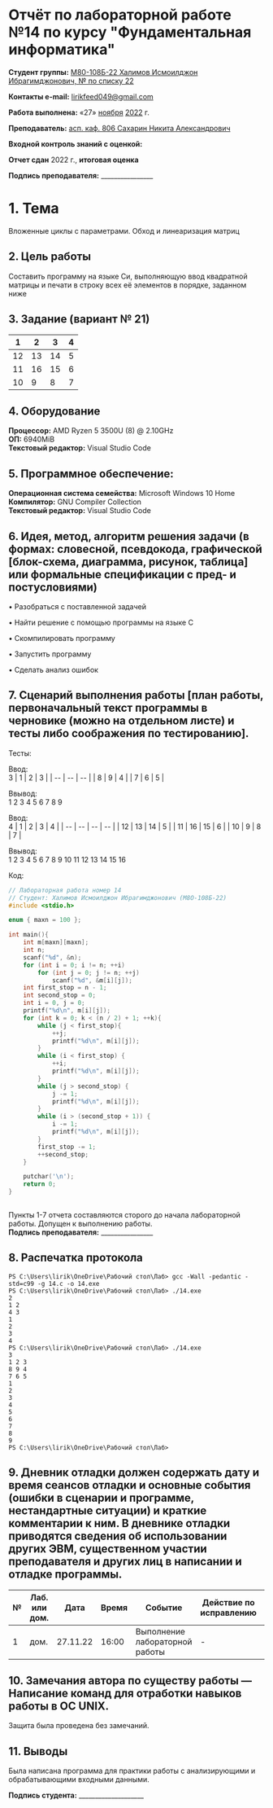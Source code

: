 # Отчёт по лабораторной работе №14 по курсу "Фундаментальная информатика"

<b>Студент группы:</b> <ins>М80-108Б-22 Халимов Исмоилджон Ибрагимджонович, № по списку 22</ins> 

<b>Контакты e-mail:</b> <ins>lirikfeed049@gmail.com</ins>

<b>Работа выполнена:</b> «27» <ins>ноября</ins> <ins>2022</ins> г.

<b>Преподаватель:</b> <ins>асп. каф. 806 Сахарин Никита Александрович</ins>

<b>Входной контроль знаний с оценкой:</b> <ins></ins>

<b>Отчет сдан</b>  <ins></ins>  <ins> </ins> 2022 г., <b>итоговая оценка</b>  <ins></ins>

<b>Подпись преподавателя:</b> ________________


# 1. Тема
Вложенные циклы с параметрами. Обход и линеаризация матриц
## 2. Цель работы
Составить программу на языке Си, выполняющую ввод квадратной матрицы и печати в строку всех её элементов в порядке, заданном ниже
## 3. Задание (вариант № 21)
| 1 | 2 | 3 | 4 |
| -- | --- | --- | --- |
| 12 | 13 | 14 | 5 |
| 11 | 16 | 15 | 6 |
| 10 | 9 | 8 | 7 |
## 4. Оборудование
<b>Процессор:</b> AMD Ryzen 5 3500U (8) @ 2.10GHz<br/>
<b>ОП:</b> 6940MiB<br/>
<b>Текстовый редактор:</b> Visual Studio Code <br/>
## 5. Программное обеспечение:
<b>Операционная система семейства:</b> Microsoft Windows 10 Home <br/>
<b>Компилятор:</b> GNU Compiler Collection <br/>
<b>Текстовый редактор:</b> Visual Studio Code <br/>
## 6. Идея, метод, алгоритм решения задачи (в формах: словесной, псевдокода, графической [блок-схема, диаграмма, рисунок, таблица] или формальные спецификации с пред- и постусловиями)

• Разобраться с поставленной задачей

• Найти решение с помощью программы на языке С

•	Скомпилировать программу

•	Запустить программу

•   Сделать анализ ошибок


## 7. Сценарий выполнения работы [план работы, первоначальный текст программы в черновике (можно на отдельном листе) и тесты либо соображения по тестированию]. 
Тесты:

Ввод:    
3
| 1 | 2 | 3 |
| -- | -- | -- |
| 8 | 9 | 4 | 
| 7 | 6 | 5 | 

Ввывод:    
1 2 3 4 5 6 7 8 9

Ввод:    
4
| 1 | 2 | 3 | 4 |
| -- | -- | -- | -- |
| 12 | 13 | 14 | 5 |
| 11 | 16 | 15 | 6 |
| 10 | 9 | 8 | 7 |

Ввывод:    
1 2 3 4 5 6 7 8 9 10 11 12 13 14 15 16


Код:
``` c:14.c
// Лабораторная работа номер 14
// Студент: Халимов Исмоилджон Ибрагимджонович (М8О-108Б-22)
#include <stdio.h>

enum { maxn = 100 };

int main(){
    int m[maxn][maxn];
    int n;
    scanf("%d", &n);
    for (int i = 0; i != n; ++i)
        for (int j = 0; j != n; ++j)
            scanf("%d", &m[i][j]);
    int first_stop = n - 1;
    int second_stop = 0;
    int i = 0, j = 0;
    printf("%d\n", m[i][j]);
    for (int k = 0; k < (n / 2) + 1; ++k){
        while (j < first_stop){
            ++j;  
            printf("%d\n", m[i][j]);  
        }
        while (i < first_stop) {
            ++i;
            printf("%d\n", m[i][j]);
        }
        while (j > second_stop) {
            j -= 1;
            printf("%d\n", m[i][j]);
        }
        while (i > (second_stop + 1)) {
            i -= 1;
            printf("%d\n", m[i][j]);
        }
        first_stop -= 1;
        ++second_stop;
    }

    putchar('\n');
    return 0;
}  
                                 

```

Пункты 1-7 отчета составляются сторого до начала лабораторной работы.
Допущен к выполнению работы.  
<b>Подпись преподавателя:</b> ________________
## 8. Распечатка протокола 
```
PS C:\Users\lirik\OneDrive\Рабочий стол\Лаб> gcc -Wall -pedantic -std=c99 -g 14.c -o 14.exe
PS C:\Users\lirik\OneDrive\Рабочий стол\Лаб> ./14.exe
2
1 2
4 3
1
2
3
4
PS C:\Users\lirik\OneDrive\Рабочий стол\Лаб> ./14.exe
3
1 2 3
8 9 4
7 6 5
1
2
3
4
5
6
7
8
9
PS C:\Users\lirik\OneDrive\Рабочий стол\Лаб>

```

## 9. Дневник отладки должен содержать дату и время сеансов отладки и основные события (ошибки в сценарии и программе, нестандартные ситуации) и краткие комментарии к ним. В дневнике отладки приводятся сведения об использовании других ЭВМ, существенном участии преподавателя и других лиц в написании и отладке программы.

| № |  Лаб. или дом. | Дата | Время | Событие | Действие по исправлению | Примечание |
| ------ | ------ | ------ | ------ | ------ | ------ | ------ |
| 1 | дом. | 27.11.22 | 16:00 | Выполнение лабораторной работы | - | - |
## 10. Замечания автора по существу работы — Написание команд для отработки навыков работы в ОС UNIX.
Защита была проведена без замечаний.
## 11. Выводы
Была написана программа для практики работы с анализирующими и обрабатывающими входными данными.


<b>Подпись студента:</b> ____________________


